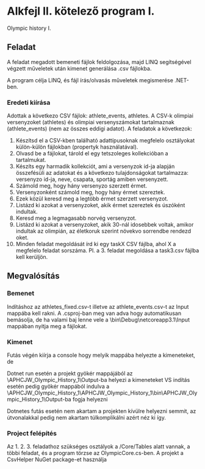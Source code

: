 # Alkfejl II. kötelező program I.
 Olympic history I.

## Feladat

A feladat megadott bemeneti fájlok feldolgozása, majd LINQ segítségével végzett műveletek után kimenet generálása .csv fájlokba.

A program célja LINQ, és fájl írás/olvasás műveletek megismerése .NET-ben.

### Eredeti kiírása

Adottak a következo CSV fájlok: athlete_events, athletes. A CSV-k
olimpiai versenyzoket (athletes) és olimpiai versenyszámokat tartalmaznak
(athlete_events) (nem az összes eddigi adatot). A feladatok a következok:
1. Készítsd el a CSV-kben található adattípusoknak megfelelo osztályokat
külön-külön fájlokban (propertyk használatával).
2. Olvasd be a fájlokat, tárold el egy tetszoleges kollekcióban a tartalmukat.
3. Készíts egy harmadik kollekciót, ami a versenyzok id-ja alapján összefésüli
az adatokat és a következo tulajdonságokat tartalmazza: versenyzo id-ja,
neve, csapata, sportág amiben versenyzett.
4. Számold meg, hogy hány versenyzo szerzett érmet.
5. Versenyzonként számold meg, hogy hány érmet szereztek.
6. Ezek közül keresd meg a legtöbb érmet szerzett versenyzot.
7. Listázd ki azokat a versenyzoket, akik érmet szereztek és úszóként indultak.
8. Keresd meg a legmagasabb norvég versenyzot.
9. Listázd ki azokat a versenyzoket, akik 30-nál idosebbek voltak, amikor
indultak az olimpián, az életkoruk szerint növekvo sorrendbe rendezd oket.
10. Minden feladat megoldását írd ki egy taskX CSV fájlba, ahol X a megfelelo
feladat sorszáma. Pl. a 3. feladat megoldása a task3.csv fájlba kell
kerüljön.

## Megvalósítás

### Bemenet
 Indításhoz az athletes_fixed.csv-t illetve az athlete_events.csv-t az Input mappába kell rakni. 
 A .csproj-ban meg van adva hogy automatikusan bemásolja, de ha valami baj lenne vele a \bin\Debug\netcoreapp3.1\Input mappában nyitja meg a fájlokat.
 
### Kimenet
 Futás végén kiírja a console hogy melyik mappába helyezte a kimeneteket, de

 Dotnet run esetén a projekt gyökér mappájából az \APHCJW_Olympic_History_1\Output-ba helyezi a kimeneteket
 VS indítás esetén pedig gyökér mappából indulva a \APHCJW_Olympic_History_1\APHCJW_Olympic_History_1\bin\APHCJW_Olympic_History_1\Output-ba fogja helyezni
 
 Dotnetes futás esetén nem akartam a projekten kívülre helyezni semmit, az útvonalakkal pedig nem akartam túlkomplikálni azért néz ki így.
 
### Project felépítés
 Az 1. 2. 3. feladathoz szükséges osztályok a /Core/Tables alatt vannak, a többi feladat, és a program törzse az OlympicCore.cs-ben.
 A projekt a CsvHelper NuGet package-et használja 
